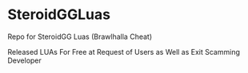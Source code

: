 # SteroidGGLuas
Repo for SteroidGG Luas (Brawlhalla Cheat)

Released LUAs For Free at Request of Users as Well as Exit Scamming Developer
